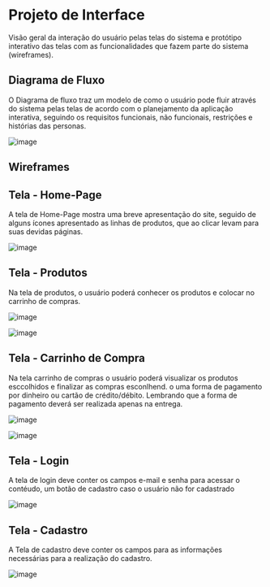 
# Projeto de Interface

Visão geral da interação do usuário pelas telas do sistema e protótipo interativo das telas com as funcionalidades que fazem parte do sistema (wireframes).

## Diagrama de Fluxo

O Diagrama de fluxo traz um modelo de como o usuário pode fluir através do sistema pelas telas de acordo com o planejamento da aplicação interativa, seguindo os requisitos funcionais, não funcionais, restrições e histórias das personas.

![image](https://github.com/ICEI-PUC-Minas-PMV-ADS/pmv-ads-2024-1-e4-proj-infra-t5-pmv-ads-2024-1-e4-proj-infra-t5-grupo04-Dolce-Coffe/assets/93801572/867199a9-515f-4278-87da-2782579b31d7)


## Wireframes

## Tela - Home-Page

A tela de Home-Page mostra uma breve apresentação do site, seguido de alguns ícones apresentado as linhas de produtos, que ao clicar levam para suas devidas páginas.
  
![image](https://github.com/ICEI-PUC-Minas-PMV-ADS/pmv-ads-2024-1-e4-proj-infra-t5-pmv-ads-2024-1-e4-proj-infra-t5-grupo04-Dolce-Coffe/assets/93801572/0a17e740-d418-46a8-b270-6074ecb0c619)

## Tela - Produtos 

Na tela de produtos, o usuário poderá conhecer os produtos e colocar no carrinho de compras.

![image](https://github.com/ICEI-PUC-Minas-PMV-ADS/pmv-ads-2024-1-e4-proj-infra-t5-pmv-ads-2024-1-e4-proj-infra-t5-grupo04-Dolce-Coffe/assets/93801572/cb0249c6-cb26-4d20-8a43-97aafe82b284)

![image](https://github.com/ICEI-PUC-Minas-PMV-ADS/pmv-ads-2024-1-e4-proj-infra-t5-pmv-ads-2024-1-e4-proj-infra-t5-grupo04-Dolce-Coffe/assets/93801572/f1892db1-df5f-42e3-b005-686ec36d29f0)

## Tela - Carrinho de Compra

Na tela carrinho de compras o usuário poderá visualizar os produtos esccolhidos e finalizar as compras esconlhend. o uma forma de pagamento por dinheiro ou cartão de crédito/débito. Lembrando que a forma de pagamento deverá ser realizada apenas na entrega.

![image](https://github.com/ICEI-PUC-Minas-PMV-ADS/pmv-ads-2024-1-e4-proj-infra-t5-pmv-ads-2024-1-e4-proj-infra-t5-grupo04-Dolce-Coffe/assets/93801572/73bb5db0-0dc9-4998-84f6-739d52f2ebe8)

![image](https://github.com/ICEI-PUC-Minas-PMV-ADS/pmv-ads-2024-1-e4-proj-infra-t5-pmv-ads-2024-1-e4-proj-infra-t5-grupo04-Dolce-Coffe/assets/93801572/d2d02eda-8698-4103-b8e0-de9f19a73aa2)

## Tela - Login

A tela de login deve conter os campos e-mail e senha para acessar o contéudo, um botão de cadastro caso o usuário não for cadastrado

![image](https://github.com/ICEI-PUC-Minas-PMV-ADS/pmv-ads-2024-1-e4-proj-infra-t5-pmv-ads-2024-1-e4-proj-infra-t5-grupo04-Dolce-Coffe/assets/93801572/b2d6be22-0e02-4c79-8043-9fb98999e6fb)


## Tela - Cadastro

A Tela de cadastro deve conter os campos para as informações necessárias para a realização do cadastro.

![image](https://github.com/ICEI-PUC-Minas-PMV-ADS/pmv-ads-2024-1-e4-proj-infra-t5-pmv-ads-2024-1-e4-proj-infra-t5-grupo04-Dolce-Coffe/assets/93801572/f0a875db-bdd9-4841-aaa7-24dcd82f2af6)



